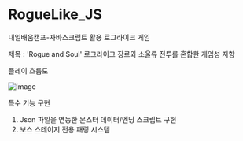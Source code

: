 # RogueLike_JS
내일배움캠프-자바스크립트 활용 로그라이크 게임

제목 : 'Rogue and Soul'
로그라이크 장르와 소울류 전투를 혼합한 게임성 지향

플레이 흐름도

![image](https://github.com/user-attachments/assets/020d6e5b-3dd5-43a7-9d35-702c54544bc0)

특수 기능 구현
1. Json 파일을 연동한 몬스터 데이터/엔딩 스크립트 구현
2. 보스 스테이지 전용 패링 시스템

